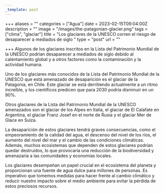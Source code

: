 ```yaml
---
_template: post
---
```



+++
aliases = ""
categories = ["Agua"]
date = 2023-02-15T09:04:00Z
description = ""
image = "/images/the-patagonian-glacier.png"
tags = ["clima", "glaciar"]
title = "Los glaciares de la UNESCO corren el riesgo de desaparecer a mediados de siglo "
type = "post"
url = ""

+++
Algunos de los glaciares inscritos en la Lista del Patrimonio Mundial de la UNESCO podrían desaparecer a mediados de siglo debido al calentamiento global y a otros factores como la contaminación y la actividad humana.  
  
Uno de los glaciares más conocidos de la Lista del Patrimonio Mundial de la UNESCO que está amenazado de desaparición es el glaciar de la Patagonia, en Chile. Este glaciar se está derritiendo actualmente a un ritmo increíble, y los científicos predicen que para 2030 podría disminuir en un 90%.  
  
Otros glaciares de la Lista del Patrimonio Mundial de la UNESCO amenazados son el glaciar de los Alpes en Italia, el glaciar de El Calafate en Argentina, el glaciar Franz Josef en el norte de Rusia y el glaciar Mer de Glace en Suiza.  
  
La desaparición de estos glaciares tendrá graves consecuencias, como el empeoramiento de la calidad del agua, el descenso del nivel de los ríos, el aumento del nivel del mar y el cambio de las condiciones climáticas. Además, muchos ecosistemas que dependen de estos glaciares podrían quedar destruidos, lo que provocaría una reducción de la biodiversidad y amenazaría a las comunidades y economías locales.  
  
Los glaciares desempeñan un papel crucial en el ecosistema del planeta y proporcionan una fuente de agua dulce para millones de personas. Es imperativo que tomemos medidas para hacer frente al cambio climático y reducir nuestro impacto sobre el medio ambiente para evitar la pérdida de estos preciosos recursos.
